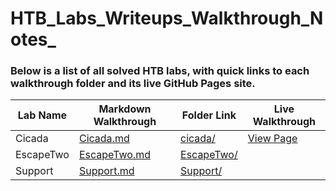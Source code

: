 # HTB_Labs_Writeups_Walkthrough_Notes_

### Below is a list of all solved HTB labs, with quick links to each walkthrough folder and its live GitHub Pages site.

| Lab Name | Markdown Walkthrough | Folder Link | Live Walkthrough |
|----------|----------------------|-------------|------------------|
| Cicada   | [Cicada.md](./Cicada/Cicada_Walkthrough_and_Notes.md) | [cicada/](./Cicada/) | [View Page](https://subhash00.github.io/HTB_Labs/Cicada_Walkthrough_and_Notes/) |
| EscapeTwo   | [EscapeTwo.md](./EscapeTwo/EscapeTwo.md) | [EscapeTwo/](./Escapetwo) |  |
| Support   | [Support.md](./Support/Support_writeup.md) | [Support/](./Support/) | |



